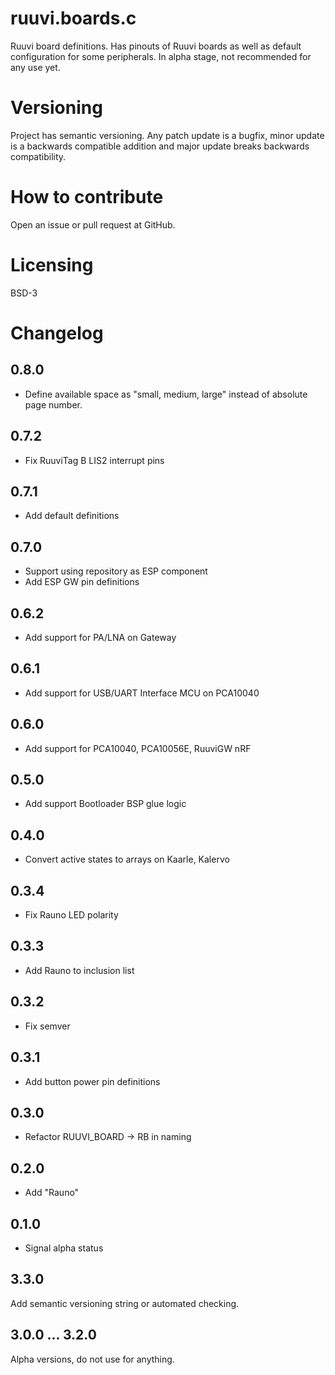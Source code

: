 # ruuvi.boards.c
Ruuvi board definitions. Has pinouts of Ruuvi boards as well as default configuration for some peripherals.
In alpha stage, not recommended for any use yet.

# Versioning
Project has semantic versioning. Any patch update is a bugfix, minor update is a backwards compatible addition
and major update breaks backwards compatibility.

# How to contribute
Open an issue or pull request at GitHub.

# Licensing
BSD-3

# Changelog
## 0.8.0
 - Define available space as "small, medium, large" instead of absolute page number.

## 0.7.2
 - Fix RuuviTag B LIS2 interrupt pins

## 0.7.1
 - Add default definitions

## 0.7.0
 - Support using repository as ESP component
 - Add ESP GW pin definitions

## 0.6.2
 - Add support for PA/LNA on Gateway 

## 0.6.1
 - Add support for USB/UART Interface MCU on PCA10040

## 0.6.0 
 - Add support for PCA10040, PCA10056E, RuuviGW nRF

## 0.5.0 
 - Add support Bootloader BSP glue logic

## 0.4.0
 - Convert active states to arrays on Kaarle, Kalervo

## 0.3.4
 - Fix Rauno LED polarity

## 0.3.3
 - Add Rauno to inclusion list

## 0.3.2
 - Fix semver

## 0.3.1
 - Add button power pin definitions

## 0.3.0
 - Refactor RUUVI_BOARD -> RB in naming

## 0.2.0
 - Add "Rauno"

## 0.1.0 
 - Signal alpha status

## 3.3.0
Add semantic versioning string or automated checking.

## 3.0.0 ... 3.2.0
Alpha versions, do not use for anything.
